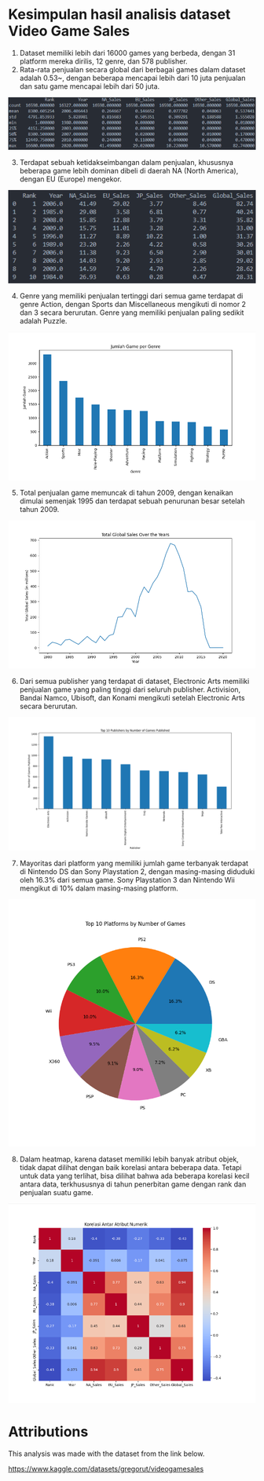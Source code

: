 # Kesimpulan hasil analisis dataset Video Game Sales

1. Dataset memiliki lebih dari 16000 games yang berbeda, dengan 31 platform mereka dirilis, 12 genre, dan 578 publisher.
2. Rata-rata penjualan secara global dari berbagai games dalam dataset adalah 0.53~, dengan beberapa mencapai lebih dari 10 juta penjualan dan satu game mencapai lebih dari 50 juta.

![DescribePic](https://github.com/GalaxionZero/kecerdasan-buatan-2023/blob/main/img/img1.png)

3. Terdapat sebuah ketidakseimbangan dalam penjualan, khususnya beberapa game lebih dominan dibeli di daerah NA (North America), dengan EU (Europe) mengekor.

![TotalSalesPic](https://github.com/GalaxionZero/kecerdasan-buatan-2023/blob/main/img/img2.png)

4. Genre yang memiliki penjualan tertinggi dari semua game terdapat di genre Action, dengan Sports dan Miscellaneous mengikuti di nomor 2 dan 3 secara berurutan. Genre yang memiliki penjualan paling sedikit adalah Puzzle.

![Bar1](https://github.com/GalaxionZero/kecerdasan-buatan-2023/blob/main/img/img3.png)

5. Total penjualan game memuncak di tahun 2009, dengan kenaikan dimulai semenjak 1995 dan terdapat sebuah penurunan besar setelah tahun 2009.

![Line](https://github.com/GalaxionZero/kecerdasan-buatan-2023/blob/main/img/img4.png)

6. Dari semua publisher yang terdapat di dataset, Electronic Arts memiliki penjualan game yang paling tinggi dari seluruh publisher. Activision, Bandai Namco, Ubisoft, dan Konami mengikuti setelah Electronic Arts secara berurutan.

![Bar2](https://github.com/GalaxionZero/kecerdasan-buatan-2023/blob/main/img/img5.png)

7. Mayoritas dari platform yang memiliki jumlah game terbanyak terdapat di Nintendo DS dan Sony Playstation 2, dengan masing-masing diduduki oleh 16.3% dari semua game. Sony Playstation 3 dan Nintendo Wii mengikut di 10% dalam masing-masing platform.

![Pie](https://github.com/GalaxionZero/kecerdasan-buatan-2023/blob/main/img/img6.png)

8. Dalam heatmap, karena dataset memiliki lebih banyak atribut objek, tidak dapat dilihat dengan baik korelasi antara beberapa data. Tetapi untuk data yang terlihat, bisa dilihat bahwa ada beberapa korelasi kecil antara data, terkhususnya di tahun penerbitan game dengan rank dan penjualan suatu game.

![Heatmap](https://github.com/GalaxionZero/kecerdasan-buatan-2023/blob/main/img/img7.png)

# Attributions

This analysis was made with the dataset from the link below.

https://www.kaggle.com/datasets/gregorut/videogamesales
